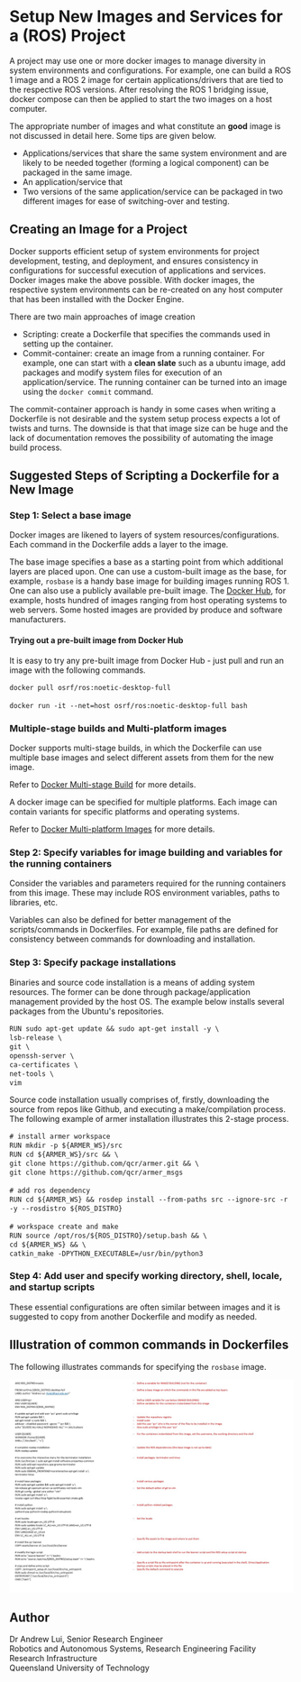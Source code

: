 # Setup New Images and Services for a (ROS) Project

A project may use one or more docker images to manage diversity in system environments and configurations. For example, one can build a ROS 1 image and a ROS 2 image for certain applications/drivers that are tied to the respective ROS versions. After resolving the ROS 1 bridging issue, docker compose can then be applied to start the two images on a host computer.

The appropriate number of images and what constitute an __good__ image is not discussed in detail here. Some tips are given below.

* Applications/services that share the same system environment and are likely to be needed together (forming a logical component) can be packaged in the same image.
* An application/service that 
* Two versions of the same application/service can be packaged in two different images for ease of switching-over and testing. 

## Creating an Image for a Project

Docker supports efficient setup of system environments for project development, testing, and deployment, and ensures consistency in configurations for successful execution of applications and services. Docker images make the above possible. With docker images, the respective system environments can be re-created on any host computer that has been installed with the Docker Engine.

There are two main approaches of image creation
* Scripting: create a Dockerfile that specifies the commands used in setting up the container.
* Commit-container: create an image from a running container. For example, one can start with a __clean slate__ such as a ubuntu image, add packages and modify system files for execution of an application/service. The running container can be turned into an image using the `docker commit` command.

The commit-container approach is handy in some cases when writing a Dockerfile is not desirable and the system setup process expects a lot of twists and turns. The downside is that that image size can be huge and the lack of documentation removes the possibility of automating the image build process.

## Suggested Steps of Scripting a Dockerfile for a New Image

### Step 1: Select a base image

Docker images are likened to layers of system resources/configurations. Each command in the Dockerfile adds a layer to the image.

The base image specifies a base as a starting point from which additional layers are placed upon. One can use a custom-built image as the base, for example, `rosbase` is a handy base image for building images running ROS 1. One can also use a publicly available pre-built image. The [Docker Hub](https://hub.docker.com/), for example, hosts hundred of images ranging from host operating systems to web servers. Some hosted images are provided by produce and software manufacturers.

#### Trying out a pre-built image from Docker Hub

It is easy to try any pre-built image from Docker Hub - just pull and run an image with the following commands.
```
docker pull osrf/ros:noetic-desktop-full

docker run -it --net=host osrf/ros:noetic-desktop-full bash
```

### Multiple-stage builds and Multi-platform images

Docker supports multi-stage builds, in which the Dockerfile can use multiple base images and select different assets from them for the new image. 

Refer to [Docker Multi-stage Build](https://docs.docker.com/build/building/multi-stage/) for more details.

A docker image can be specified for multiple platforms. Each image can contain variants for specific platforms and operating systems.

Refer to [Docker Multi-platform Images](https://docs.docker.com/build/building/multi-platform/) for more details.
 
### Step 2: Specify variables for image building and variables for the running containers 

Consider the variables and parameters required for the running containers from this image. These may include ROS environment variables, paths to libraries, etc.

Variables can also be defined for better management of the scripts/commands in Dockerfiles. For example, file paths are defined for consistency between commands for downloading and installation.

### Step 3: Specify package installations

Binaries and source code installation is a means of adding system resources. The former can be done through package/application management provided by the host OS. The example below installs several packages from the Ubuntu's repositories.
```
RUN sudo apt-get update && sudo apt-get install -y \
lsb-release \
git \
openssh-server \
ca-certificates \
net-tools \
vim
```
Source code installation usually comprises of, firstly, downloading the source from repos like Github, and executing a make/compilation process. The following example of armer installation illustrates this 2-stage process.
```
# install armer workspace
RUN mkdir -p ${ARMER_WS}/src
RUN cd ${ARMER_WS}/src && \ 
git clone https://github.com/qcr/armer.git && \
git clone https://github.com/qcr/armer_msgs

# add ros dependency
RUN cd ${ARMER_WS} && rosdep install --from-paths src --ignore-src -r -y --rosdistro ${ROS_DISTRO} 

# workspace create and make 
RUN source /opt/ros/${ROS_DISTRO}/setup.bash && \
cd ${ARMER_WS} && \
catkin_make -DPYTHON_EXECUTABLE=/usr/bin/python3
```
### Step 4: Add user and specify working directory, shell, locale, and startup scripts

These essential configurations are often similar between images and it is suggested to copy from another Dockerfile and modify as needed.

## Illustration of common commands in Dockerfiles

The following illustrates commands for specifying the `rosbase` image.

![Dockerfile for the rosbase image](./images/RosbaseDockerfile.jpg)

## Author

Dr Andrew Lui, Senior Research Engineer <br />
Robotics and Autonomous Systems, Research Engineering Facility <br />
Research Infrastructure <br />
Queensland University of Technology <br />
